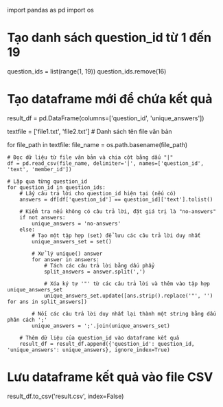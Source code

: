 import pandas as pd
import os

# Tạo danh sách question_id từ 1 đến 19
question_ids = list(range(1, 19))
question_ids.remove(16)

# Tạo dataframe mới để chứa kết quả
result_df = pd.DataFrame(columns=['question_id', 'unique_answers'])

textfile = ['file1.txt', 'file2.txt']  # Danh sách tên file văn bản

for file_path in textfile:
    file_name = os.path.basename(file_path)
    
    # Đọc dữ liệu từ file văn bản và chia cột bằng dấu "|"
    df = pd.read_csv(file_name, delimiter='|', names=['question_id', 'text', 'member_id'])
    
    # Lặp qua từng question_id
    for question_id in question_ids:
        # Lấy câu trả lời cho question_id hiện tại (nếu có)
        answers = df[df['question_id'] == question_id]['text'].tolist()

        # Kiểm tra nếu không có câu trả lời, đặt giá trị là "no-answers"
        if not answers:
            unique_answers = 'no-answers'
        else:
            # Tạo một tập hợp (set) để lưu các câu trả lời duy nhất
            unique_answers_set = set()

            # Xử lý unique() answer
            for answer in answers:
                # Tách các câu trả lời bằng dấu phẩy
                split_answers = answer.split(',')

                # Xóa ký tự '"' từ các câu trả lời và thêm vào tập hợp unique_answers_set
                unique_answers_set.update([ans.strip().replace('"', '') for ans in split_answers])

            # Nối các câu trả lời duy nhất lại thành một string bằng dấu phân cách ';'
            unique_answers = ';'.join(unique_answers_set)

        # Thêm dữ liệu của question_id vào dataframe kết quả
        result_df = result_df.append({'question_id': question_id, 'unique_answers': unique_answers}, ignore_index=True)

# Lưu dataframe kết quả vào file CSV
result_df.to_csv('result.csv', index=False)
